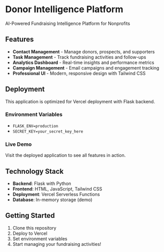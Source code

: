 # Donor Intelligence Platform

AI-Powered Fundraising Intelligence Platform for Nonprofits

## Features

- **Contact Management** - Manage donors, prospects, and supporters
- **Task Management** - Track fundraising activities and follow-ups
- **Analytics Dashboard** - Real-time insights and performance metrics
- **Campaign Management** - Email campaigns and engagement tracking
- **Professional UI** - Modern, responsive design with Tailwind CSS

## Deployment

This application is optimized for Vercel deployment with Flask backend.

### Environment Variables

- `FLASK_ENV=production`
- `SECRET_KEY=your_secret_key_here`

### Live Demo

Visit the deployed application to see all features in action.

## Technology Stack

- **Backend**: Flask with Python
- **Frontend**: HTML, JavaScript, Tailwind CSS
- **Deployment**: Vercel Serverless Functions
- **Database**: In-memory storage (demo)

## Getting Started

1. Clone this repository
2. Deploy to Vercel
3. Set environment variables
4. Start managing your fundraising activities!
